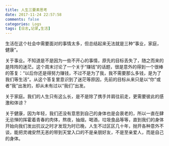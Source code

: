 ```yaml
---
title: 人生三要素思考
date: 2017-11-24 22:57:58
comments: false
categories: Logs
tags: [日志,记录,生活]
---
```

生活在这个社会中需要面对的事情太多，但总结起来无法就是三种“事业，家庭，健康”。  

关于事业。不知道是不是因为一些不开心的事情，原先的目标丢失了，随之而来的是阵阵的迷茫。这个周末讨论了一个关于“赚钱”的话题，很是意外的得到一个很棒的答复：“以后你还是得努力赚钱，不过不是为了我，我不需要那么多钱，是为了我们等生活”。从这个答复里意识到了迷茫等原因，先前的目标从来只是以“你”或者“我”出发的，却从未有过以“我们”出发。

关于家庭。我们的人生只有这么长，是不是除了携手并肩往前走，更需要彼此的感激和体谅？  

关于健康，因为年轻，我们还没有意思到自己的身体也是会衰老的，所以一直在肆无忌惮的挥霍着青春的肉体，熬夜，抽烟，喝酒，垃圾食品等等，直到我们的身体开始向我们发出抗议之时才发现为时已晚，人生不过区区几十年，抛开各种意外不谈，能把灵魂安然无恙的带到天堂入口的不是亲朋好友，不是至亲爱人，而是自己的身体。  

